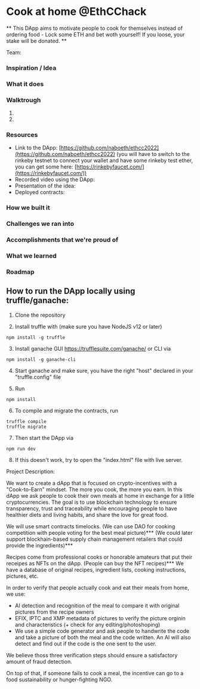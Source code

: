 # Cook at home @EthCChack

** This DApp aims to motivate people to cook for themselves instead of ordering food - Lock some ETH and bet woth yourself! If you loose, your stake will be donated. ** 

Team:

### Inspiration / Idea 

### What it does

### Walktrough
1. 
2. 

### Resources

- Link to the DApp: [https://github.com/naboeth/ethcc2022](https://github.com/naboeth/ethcc2022) (you will have to switch to the rinkeby testnet to connect your wallet and have some rinkeby test ether, you can get some here: [https://rinkebyfaucet.com/](https://rinkebyfaucet.com/))
- Recorded video using the DApp: 
- Presentation of the idea: 
- Deployed contracts: 

### How we built it

### Challenges we ran into

### Accomplishments that we're proud of

### What we learned

### Roadmap

## How to run the DApp locally using truffle/ganache:

1. Clone the repository

2. Install truffle with (make sure you have NodeJS v12 or later)

```
npm install -g truffle
```

3. Install ganache GUI https://trufflesuite.com/ganache/ or CLI via

```
npm install -g ganache-cli
```

4. Start ganache and make sure, you have the right "host" declared in your "truffle.config" file

5. Run

```
npm install
```

6. To compile and migrate the contracts, run

```
truffle compile
truffle migrate
```

7. Then start the DApp via

```
npm run dev
```

8. If this doesn't work, try to open the "index.html" file with live server.



Project Description:

We want to create a dApp that is focused on crypto-incentives with a "Cook-to-Earn" mindset. The more you cook, the more you earn. In this dApp we ask people to cook their own meals at home in exchange for a little cryptocurrencies. The goal is to use blockchain technology to ensure transparency, trust and traceability while encouraging people to have healthier diets and living habits, and share the love for great food.

We will use smart contracts timelocks.
(We can use DAO for cooking competition with people voting for the best meal picture)***
(We could later support blockhain-based supply chain management retailers that could provide the ingredients)***

Recipes come from professional cooks or honorable amateurs that put their receipes as NFTs on the dApp. (People can buy the NFT recipes)***
We have a database of original recipes, ingredient lists, cooking instructions, pictures, etc.

In order to verify that people actually cook and eat their meals from home, we use:
- AI detection and recognition of the meal to compare it with original pictures from the recipe owners
- EFIX, IPTC and XMP metadata of pictures to verify the picture orginin and characteristics (+ check for any editing/photoshoping)
- We use a simple code generator and ask people to handwrite the code and take a picture of both the meal and the code written. An AI will also detect and find out if the code is the one sent to the user.

We believe thoss three verification steps should ensure a satisfactory amount of fraud detection.

On top of that, if someone fails to cook a meal, the incentive can go to a food sustainability or hunger-fighting NGO.
